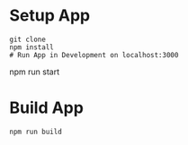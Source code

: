 # Setup App
```
git clone
npm install
# Run App in Development on localhost:3000
```
npm run start

# Build App
```
npm run build